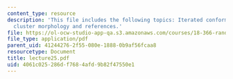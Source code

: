 ```yaml
---
content_type: resource
description: 'This file includes the following topics: Iterated conformal maps method,
  cluster morphology and references.'
file: https://ol-ocw-studio-app-qa.s3.amazonaws.com/courses/18-366-random-walks-and-diffusion-fall-2006/4061c025286df7684afd9b82f47550e1_lecture25.pdf
file_type: application/pdf
parent_uid: 41244276-2f55-080e-1888-0b9af56fcaa8
resourcetype: Document
title: lecture25.pdf
uid: 4061c025-286d-f768-4afd-9b82f47550e1
---
```

